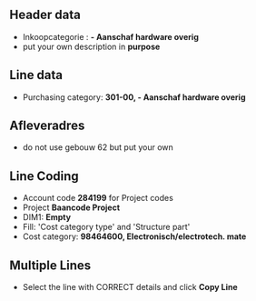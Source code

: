 ## Header data
* Inkoopcategorie : **- Aanschaf hardware overig**
* put your own description in **purpose**

## Line data
* Purchasing category: **301-00, - Aanschaf hardware overig**

## Afleveradres
* do not use gebouw 62 but put your own

## Line Coding
* Account code **284199** for Project codes
* Project **Baancode Project**
* DIM1: **Empty**
* Fill: 'Cost category type' and 'Structure part'
* Cost category: **98464600, Electronisch/electrotech. mate**

## Multiple Lines
* Select the line with CORRECT details and click **Copy Line**
